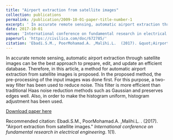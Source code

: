 ```yaml
---
title: "Airport extraction from satellite images"
collection: publications
permalink: /publication/2009-10-01-paper-title-number-1
excerpt: ' In accurate remote sensing, automatic airport extraction through satellite images can be the best approach to prepare, edit, and update an efficient database.Therefore, in this article, a method for automatic airport extraction from satellite images is proposed. In the proposed method, the pre-processing of the input images was done first. For this purpose, a two-way filter has been used to reduce noise. This filter is more efficient than traditional Haas noise reduction methods such as Gaussian and preserves edges well. Also, in order to make the histogram uniform, histogram adjustment has been used.'
date: 2017-10-01
venue: 'International conference on fundamental research in electrical engineering'
paperurl: 'https://civilica.com/doc/672785/'
citation: 'Ebadi.S.M., PoorMohamad.A. ,Malihi.L.  (2017). &quot;Airport extraction from satellite images.&quot; <i>International conference on fundamental research in electrical engineering</i>. 1(1).'
---
```

In accurate remote sensing, automatic airport extraction through satellite images can be the best approach to prepare, edit, and update an efficient database. Therefore, in this article, a method for automatic airport extraction from satellite images is proposed. In the proposed method, the pre-processing of the input images was done first. For this purpose, a two-way filter has been used to reduce noise. This filter is more efficient than traditional Haas noise reduction methods such as Gaussian and preserves edges well. Also, in order to make the histogram uniform, histogram adjustment has been used.

[Download paper here](https://civilica.com/doc/672785/)

Recommended citation: Ebadi.S.M., PoorMohamad.A. ,Malihi.L. . (2017). "Airport extraction from satellite images." <i>International conference on fundamental research in electrical engineering</i>. 1(1).
